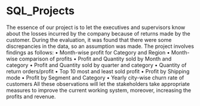 # SQL_Projects

The essence of our project is to let the executives and supervisors know about the losses incurred by the company because of returns made by the customer. During the evaluation, it was found that there were some discrepancies in the data, so an assumption was made. The project involves findings as follows:
• Month-wise profit for Category and Region
• Month-wise comparison of profits
• Profit and Quantity sold by Month and category
• Profit and Quantity sold by quarter and category
• Quantity of return orders/profit
• Top 10 most and least sold profit
• Profit by Shipping mode
• Profit by Segment and Category
• Yearly city-wise churn rate of customers
All these observations will let the stakeholders take appropriate measures to improve the current working system, moreover, increasing the profits and revenue.
